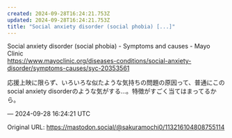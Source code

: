 ```yaml
---
created: 2024-09-28T16:24:21.753Z
updated: 2024-09-28T16:24:21.753Z
title: "Social anxiety disorder (social phobia) [...]"
---
```


<p>Social anxiety disorder (social phobia) - Symptoms and causes - Mayo Clinic<br /><a href="https://www.mayoclinic.org/diseases-conditions/social-anxiety-disorder/symptoms-causes/syc-20353561" target="_blank" rel="nofollow noopener" translate="no"><span class="invisible">https://www.</span><span class="ellipsis">mayoclinic.org/diseases-condit</span><span class="invisible">ions/social-anxiety-disorder/symptoms-causes/syc-20353561</span></a></p><p>応援上映に限らず、いろいろな似たような気持ちの問題の原因って、普通にこのsocial anxiety disorderのような気がする…。特徴がすごく当てはまってるから。</p>

&mdash; 2024-09-28 16:24:21 UTC

Original URL: https://mastodon.social/@sakuramochi0/113216104808755114
